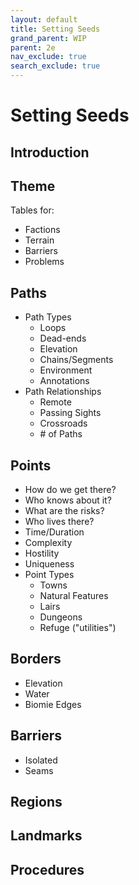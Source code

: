 ```yaml
---
layout: default
title: Setting Seeds
grand_parent: WIP
parent: 2e
nav_exclude: true
search_exclude: true
---
```


# Setting Seeds

## Introduction

## Theme

Tables for:  
- Factions
- Terrain
- Barriers
- Problems

## Paths

- Path Types
  - Loops
  - Dead-ends
  - Elevation
  - Chains/Segments
  - Environment
  - Annotations
- Path Relationships
  - Remote
  - Passing Sights
  - Crossroads
  - \# of Paths
 
## Points

  - How do we get there?
  - Who knows about it? 
  - What are the risks?
  - Who lives there?
  - Time/Duration
  - Complexity
  - Hostility
  - Uniqueness
- Point Types
  - Towns
  - Natural Features
  - Lairs
  - Dungeons
  - Refuge ("utilities")

## Borders

  - Elevation
  - Water
  - Biomie Edges

## Barriers
  - Isolated
  - Seams

## Regions

## Landmarks

## Procedures